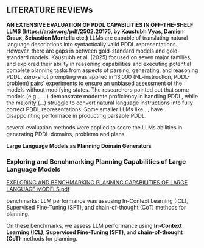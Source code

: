 ## LITERATURE REVIEWs

**AN EXTENSIVE EVALUATION OF PDDL CAPABILITIES IN OFF-THE-SHELF LLMS (https://arxiv.org/pdf/2502.20175, by Kaustubh Vyas, Damien Graux, Sebastien Montella etc.)**
 LLMs are capable of translating natural language descriptions into syntactically valid PDDL representations. However, there are gaps in between gold-standard models and gold-standard models. Kaustubh et al. (2025) focused on seven major families, and explored their ability in reasoning capabilities and executing potential complete planning tasks from aspects of parsing, generating, and reasoning PDDL. Zero-shot prompting was applied in 13,000 (NL-instruction, PDDL-problem) pairs' experiments to ensure an unbiased assessment of the models without modifying states. The researchers pointed out that some models (e.g., ... ) demonstrate moderate proficiency in handling PDDL, while the majority (...) struggle to convert natural language instructions into fully correct PDDL representations. Some smaller LLMs like .., have disappointing performace in producting parsable PDDL.

several evaluation methods were applied to score the LLMs abilities in generating PDDL domains, problems and plans.


**Large Language Models as Planning Domain Generators**

### Exploring and Benchmarking Planning Capabilities of Large Language Models

[EXPLORING AND BENCHMARKING PLANNING CAPABILITIES OF LARGE LANGUAGE MODELS.pdf](https://github.com/user-attachments/files/21094318/EXPLORING.AND.BENCHMARKING.PLANNING.CAPABILITIES.OF.LARGE.LANGUAGE.MODELS.pdf)

benchmarks: LLM performance was assusing In-Context Learning (ICL), Supervised Fine-Tuning (SFT), and chain-of-thought (CoT) methods for planning.

On these benchmarks, we assess LLM performance using **In-Context Learning (ICL)**, **Supervised Fine-Tuning (SFT)**, and **chain-of-thought (CoT)** methods for planning.
